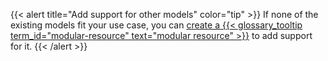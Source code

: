 {{< alert title="Add support for other models" color="tip" >}}
If none of the existing models fit your use case, you can [create a {{< glossary_tooltip term_id="modular-resource" text="modular resource" >}}](/operate/get-started/other-hardware/create-module/) to add support for it.
{{< /alert >}}
